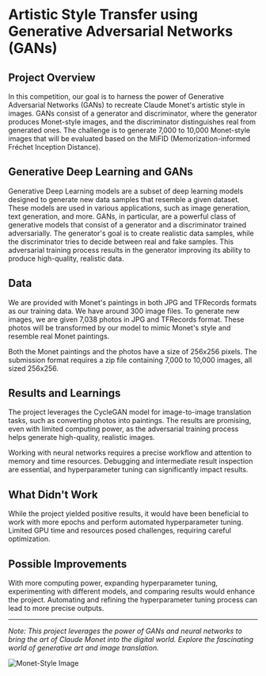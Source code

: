 # Artistic Style Transfer using Generative Adversarial Networks (GANs)

## Project Overview

In this competition, our goal is to harness the power of Generative Adversarial Networks (GANs) to recreate Claude Monet's artistic style in images. GANs consist of a generator and discriminator, where the generator produces Monet-style images, and the discriminator distinguishes real from generated ones. The challenge is to generate 7,000 to 10,000 Monet-style images that will be evaluated based on the MiFID (Memorization-informed Fréchet Inception Distance).

## Generative Deep Learning and GANs

Generative Deep Learning models are a subset of deep learning models designed to generate new data samples that resemble a given dataset. These models are used in various applications, such as image generation, text generation, and more. GANs, in particular, are a powerful class of generative models that consist of a generator and a discriminator trained adversarially. The generator's goal is to create realistic data samples, while the discriminator tries to decide between real and fake samples. This adversarial training process results in the generator improving its ability to produce high-quality, realistic data.

## Data

We are provided with Monet's paintings in both JPG and TFRecords formats as our training data. We have around 300 image files. To generate new images, we are given 7,038 photos in JPG and TFRecords format. These photos will be transformed by our model to mimic Monet's style and resemble real Monet paintings.

Both the Monet paintings and the photos have a size of 256x256 pixels. The submission format requires a zip file containing 7,000 to 10,000 images, all sized 256x256.

## Results and Learnings

The project leverages the CycleGAN model for image-to-image translation tasks, such as converting photos into paintings. The results are promising, even with limited computing power, as the adversarial training process helps generate high-quality, realistic images.

Working with neural networks requires a precise workflow and attention to memory and time resources. Debugging and intermediate result inspection are essential, and hyperparameter tuning can significantly impact results.

## What Didn't Work

While the project yielded positive results, it would have been beneficial to work with more epochs and perform automated hyperparameter tuning. Limited GPU time and resources posed challenges, requiring careful optimization.

## Possible Improvements

With more computing power, expanding hyperparameter tuning, experimenting with different models, and comparing results would enhance the project. Automating and refining the hyperparameter tuning process can lead to more precise outputs.

---
*Note: This project leverages the power of GANs and neural networks to bring the art of Claude Monet into the digital world. Explore the fascinating world of generative art and image translation.*

![Monet-Style Image](sample_monet_style.png)
